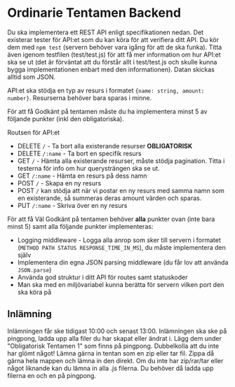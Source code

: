 # Ordinarie Tentamen Backend

Du ska implementera ett REST API enligt specifikationen nedan. Det existerar tester för API:et som du kan köra för att verifiera ditt API. Du kör dem med `npm test` (servern behöver vara igång för att de ska funka). Titta även igenom testfilen (test/test.js) för att få mer information om hur API:et ska se ut (det är förväntat att du förstår allt i test/test.js och skulle kunna bygga implementationen enbart med den informationen). Datan skickas alltid som JSON.


API:et ska stödja en typ av resurs i formatet `{name: string, amount: number}`. Resurserna behöver bara sparas i minne.

För att få Godkänt på tentamen måste du ha implementera minst 5 av följande punkter (inkl den obligatoriska).

Routsen för API:et

* DELETE `/` - Ta bort alla existerande resurser **OBLIGATORISK**   
* DELETE `/:name` - Ta bort en specifik resurs
* GET `/` - Hämta alla existerande resurser, måste stödja pagination. Titta i testerna för info om hur querysträngen ska se ut.
* GET `/:name` - Hämta en resurs på dess namn
* POST `/` - Skapa en ny resurs
* POST `/` kan stödja att när vi postar en ny resurs med samma namn som en existerande, så summeras deras amount värden och sparas.
* PUT `/:name` - Skriva över en ny resurs


För att få Väl Godkänt på tentamen behöver **alla** punkter ovan (inte bara minst 5) samt alla följande punkter implementeras:

* Logging middleware - Logga alla anrop som sker till servern i formatet (`METHOD PATH STATUS RESPONSE_TIME_IN_MS`), du måste implementera den själv
* Implementera din egna JSON parsing middleware (du får lov att använda `JSON.parse`)
* Använda god struktur i ditt API för routes samt statuskoder
* Man ska med en miljövariabel kunna berätta för servern vilken port den ska köra på


## Inlämning

Inlämningen får ske tidigast 10:00 och senast 13:00. Inlämningen ska ske på pingpong, ladda upp alla filer du har skapat eller ändrat i. Lägg dem under "Obligatorisk Tentamen 1" som finns på pingpong. Dubbelkolla att du inte har glömt något! Lämna gärna in tentan som en zip eller tar fil. Zippa då gärna hela mappen och lämna in den direkt. Om du inte har zip/rar/tar eller något liknande kan du lämna in alla .js filerna. Du behöver då ladda upp filerna en och en på pingpong.



